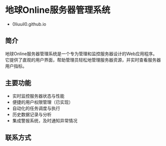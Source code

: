 # 地球Online服务器管理系统
- 0liuuil0.github.io
## 简介

地球Online服务器管理系统是一个专为管理和监控服务器设计的Web应用程序。它提供了直观的用户界面，帮助管理员轻松地管理服务器资源，并实时查看服务器用户指标。

## 主要功能

- 实时监控服务器状态与性能
- 便捷的用户权限管理（已实现）
- 自动化的任务调度与执行
- 历史数据记录与分析
- 集成警报系统，及时通知异常情况

## 联系方式
